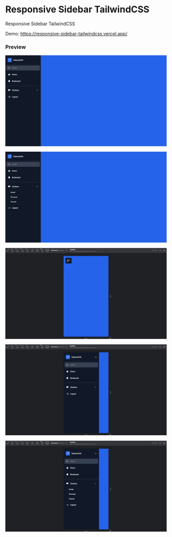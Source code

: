 # Responsive Sidebar TailwindCSS
Responsive Sidebar TailwindCSS

Demo: https://responsive-sidebar-tailwindcss.vercel.app/

### Preview

![Screenshoot 1](https://github.com/abdanzamzam/responsive-sidebar-tailwindcss/blob/main/preview/Screenshot%201.png)

![Screenshoot 2](https://github.com/abdanzamzam/responsive-sidebar-tailwindcss/blob/main/preview/Screenshot%202.png)

![Screenshoot 3](https://github.com/abdanzamzam/responsive-sidebar-tailwindcss/blob/main/preview/Screenshot%203.png)

![Screenshoot 4](https://github.com/abdanzamzam/responsive-sidebar-tailwindcss/blob/main/preview/Screenshot%204.png)

![Screenshoot 5](https://github.com/abdanzamzam/responsive-sidebar-tailwindcss/blob/main/preview/Screenshot%205.png)
